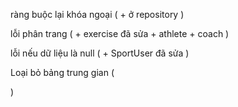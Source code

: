 ràng buộc lại khóa ngoại (
    + ở repository
)

lỗi phân trang (
    + exercise đã sửa 
    + athlete
    + coach
)

lỗi nếu dữ liệu là null (
    + SportUser đã sửa
)

Loại bỏ bảng trung gian (
    
)